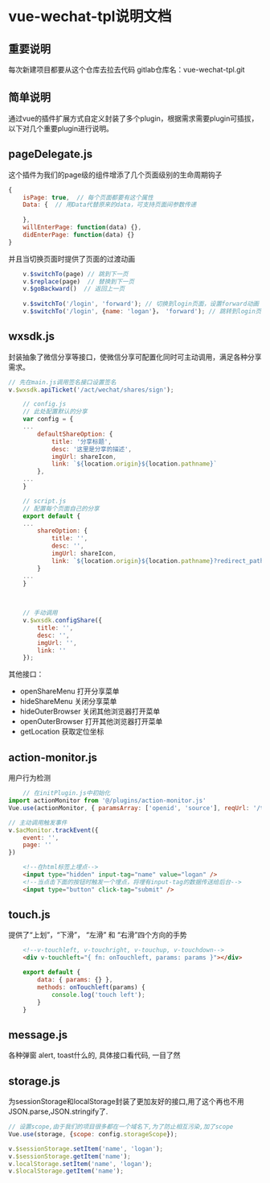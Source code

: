 # vue-wechat-tpl说明文档

## 重要说明
每次新建项目都要从这个仓库去拉去代码
gitlab仓库名：vue-wechat-tpl.git

## 简单说明
通过vue的插件扩展方式自定义封装了多个plugin，根据需求需要plugin可插拔，以下对几个重要plugin进行说明。

## pageDelegate.js
这个插件为我们的page级的组件增添了几个页面级别的生命周期钩子
```javascript
{
	isPage: true,  // 每个页面都要有这个属性
	Data: {  // 用Data代替原来的data，可支持页面间参数传递
	
	},
	willEnterPage: function(data) {},
	didEnterPage: function(data) {}
}
```
并且当切换页面时提供了页面的过渡动画
```javascript
	v.$switchTo(page) // 跳到下一页
	v.$replace(page)  // 替换到下一页
	v.$goBackward()  // 返回上一页
	
	v.$switchTo('/login', 'forward'); // 切换到login页面，设置forward动画
	v.$switchTo('/login', {name: 'logan'}， 'forward'); // 跳转到login页面 传递name参数到login页面 设置动画'forward'
```

## wxsdk.js
封装抽象了微信分享等接口，使微信分享可配置化同时可主动调用，满足各种分享需求。
```javascript
// 先在main.js调用签名接口设置签名
v.$wxsdk.apiTicket('/act/wechat/shares/sign');
```

```javascript
	// config.js 
	// 此处配置默认的分享
	var config = {
	...
		defaultShareOption: {
			title: '分享标题',
			desc: '这里是分享的描述',
			imgUrl: shareIcon,
			link: `${location.origin}${location.pathname}`
		},
	...
	}
```
```javascript
	// script.js
	// 配置每个页面自己的分享
	export default {
	...
		shareOption: {
			title: '',
			desc: '',
			imgUrl: shareIcon,
			link: `${location.origin}${location.pathname}?redirect_path=sub`
		}
	...
	}
	
	
```

```javascript
	// 手动调用
	v.$wxsdk.configShare({
		title: '',
		desc: '',
		imgUrl: '',
		link: ''
	});
```

其他接口：
 - openShareMenu 打开分享菜单
 - hideShareMenu 关闭分享菜单
 - hideOuterBrowser 关闭其他浏览器打开菜单
 - openOuterBrowser 打开其他浏览器打开菜单
 - getLocation 获取定位坐标

## action-monitor.js
用户行为检测

```javascript
	// 在initPlugin.js中初始化
import actionMonitor from '@/plugins/action-monitor.js'
Vue.use(actionMonitor, { paramsArray: ['openid', 'source'], reqUrl: '/track/action', scope: config.storageScope })

// 主动调用触发事件
v.$acMonitor.trackEvent({
	event: '',
	page: ''
})
```

```html
	<!--在html标签上埋点-->
	<input type="hidden" input-tag="name" value="logan" />
	<!--当点击下面的按钮时触发一个埋点，将埋有input-tag的数据传送给后台-->
	<input type="button" click-tag="submit" />
```

## touch.js
提供了“上划”，“下滑”， “左滑” 和 “右滑”四个方向的手势

```html
	<!--v-touchleft, v-touchright, v-touchup, v-touchdown-->
	<div v-touchleft="{ fn: onTouchleft, params: params }"></div>
```
```javascript
	export default {
		data: { params: {} },
		methods: onTouchleft(params) {
			console.log('touch left');
		}
	}
```

## message.js
各种弹窗 alert, toast什么的, 具体接口看代码, 一目了然

## storage.js
为sessionStorage和localStorage封装了更加友好的接口,用了这个再也不用JSON.parse,JSON.stringify了.
```javascript
// 设置scope,由于我们的项目很多都在一个域名下,为了防止相互污染,加了scope
Vue.use(storage, {scope: config.storageScope});

v.$sessionStorage.setItem('name', 'logan');
v.$sessionStorage.getItem('name');
v.localStorage.setItem('name', 'logan');
v.$localStorage.getItem('name');
```